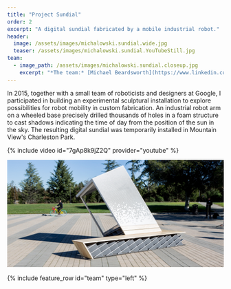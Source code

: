 ```yaml
---
title: "Project Sundial"
order: 2
excerpt: "A digital sundial fabricated by a mobile industrial robot."
header:
  image: /assets/images/michalowski.sundial.wide.jpg
  teaser: /assets/images/michalowski.sundial.YouTubeStill.jpg
team:
  - image_path: /assets/images/michalowski.sundial.closeup.jpg
    excerpt: "*The team:* [Michael Beardsworth](https://www.linkedin.com/in/michael-beardsworth-a3950531), [Anthony Jules](https://www.linkedin.com/in/anthonyjules), [Brandon Kruysman](https://www.linkedin.com/in/brandon-kruysman-5710002a), [Jeff Linnell](https://www.linkedin.com/in/jeff-linnell-065647ab), [Marek Michalowski](https://www.linkedin.com/in/mmichalowski), [Steve Moody](https://www.linkedin.com/in/steve-moody-b1995174), [Jonathan Proto](https://www.linkedin.com/in/jonathan-proto-b5653a23), [Eli Reekmans](https://be.linkedin.com/in/eli-reekmans-4b06985b)."
---
```


In 2015, together with a small team of roboticists and designers at Google, I participated in building an experimental sculptural installation to explore possibilities for robot mobility in custom fabrication. An industrial robot arm on a wheeled base precisely drilled thousands of holes in a foam structure to cast shadows indicating the time of day from the position of the sun in the sky.  The resulting digital sundial was temporarily installed in Mountain View's Charleston Park.

{% include video id="7gAp8k9jZ2Q" provider="youtube" %}

![Sundial outside](/assets/images/michalowski.sundial.outside.jpg)

{% include feature_row id="team" type="left" %}